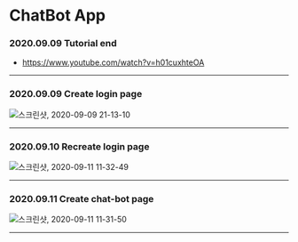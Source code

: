 # ChatBot App

### 2020.09.09 Tutorial end

- <https://www.youtube.com/watch?v=h01cuxhteOA>

***

### 2020.09.09 Create login page

![스크린샷, 2020-09-09 21-13-10](https://user-images.githubusercontent.com/28584258/92597970-13171800-f2e3-11ea-8ffe-836884a93991.png)

***

### 2020.09.10 Recreate login page

![스크린샷, 2020-09-11 11-32-49](https://user-images.githubusercontent.com/28584258/92846627-3ea11c00-f423-11ea-9328-92d736f3174f.png)

***

### 2020.09.11 Create chat-bot page

![스크린샷, 2020-09-11 11-31-50](https://user-images.githubusercontent.com/28584258/92846645-4234a300-f423-11ea-9ffc-02b395305f69.png)

***
